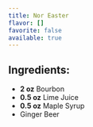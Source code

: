 ```yaml
---
title: Nor Easter
flavor: []
favorite: false
available: true
---
```

## Ingredients:

- **2 oz** Bourbon
- **0.5 oz** Lime Juice
- **0.5 oz** Maple Syrup
- Ginger Beer




